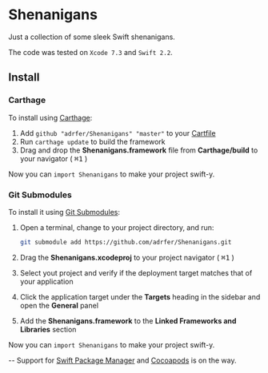 # Shenanigans
Just a collection of some sleek Swift shenanigans.

The code was tested on `Xcode 7.3` and `Swift 2.2`.

## Install

### Carthage

To install using [Carthage](https://github.com/Carthage/Carthage):

1. Add `github "adrfer/Shenanigans" "master"` to your [Cartfile](https://github.com/Carthage/Carthage/blob/master/Documentation/Artifacts.md#cartfile)
2. Run `carthage update` to build the framework
3. Drag and drop the **Shenanigans.framework** file from **Carthage/build** to your navigator ( <kbd>⌘</kbd><kbd>1</kbd> )

Now you can `import Shenanigans` to make your project swift-y.

### Git Submodules

To install it using [Git Submodules](https://git-scm.com/book/en/v2/Git-Tools-Submodules):

1. Open a terminal, change to your project directory, and run:

    ```bash
    git submodule add https://github.com/adrfer/Shenanigans.git
    ```
2. Drag the **Shenanigans.xcodeproj** to your project navigator ( <kbd>⌘</kbd><kbd>1</kbd> )
3. Select yout project and verify if the deployment target matches that of your application
4. Click the application target under the **Targets** heading in the sidebar and open the **General** panel
5. Add the **Shenanigans.framework** to the **Linked Frameworks and Libraries** section

Now you can `import Shenanigans` to make your project swift-y.

--
Support for [Swift Package Manager](https://github.com/apple/swift-package-manager) and [Cocoapods](https://github.com/CocoaPods/CocoaPods) is on the way.
